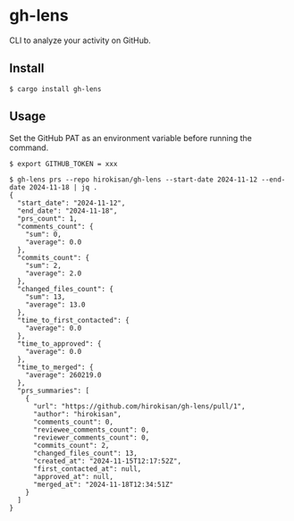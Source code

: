 # gh-lens

CLI to analyze your activity on GitHub.

## Install

```console
$ cargo install gh-lens
```

## Usage

Set the GitHub PAT as an environment variable before running the command.

```console
$ export GITHUB_TOKEN = xxx
```

```console
$ gh-lens prs --repo hirokisan/gh-lens --start-date 2024-11-12 --end-date 2024-11-18 | jq .
{
  "start_date": "2024-11-12",
  "end_date": "2024-11-18",
  "prs_count": 1,
  "comments_count": {
    "sum": 0,
    "average": 0.0
  },
  "commits_count": {
    "sum": 2,
    "average": 2.0
  },
  "changed_files_count": {
    "sum": 13,
    "average": 13.0
  },
  "time_to_first_contacted": {
    "average": 0.0
  },
  "time_to_approved": {
    "average": 0.0
  },
  "time_to_merged": {
    "average": 260219.0
  },
  "prs_summaries": [
    {
      "url": "https://github.com/hirokisan/gh-lens/pull/1",
      "author": "hirokisan",
      "comments_count": 0,
      "reviewee_comments_count": 0,
      "reviewer_comments_count": 0,
      "commits_count": 2,
      "changed_files_count": 13,
      "created_at": "2024-11-15T12:17:52Z",
      "first_contacted_at": null,
      "approved_at": null,
      "merged_at": "2024-11-18T12:34:51Z"
    }
  ]
}
```
